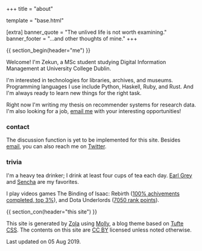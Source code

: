 +++
title = "about"

template = "base.html"

[extra]
banner_quote = "The unlived life is not worth examining."
banner_footer = "...and other thoughts of mine."
+++

{{ section_begin(header="me") }}

Welcome!
I'm Zekun, a MSc student studying Digital Information Management at University College Dublin.

I'm interested in technologies for libraries, archives, and museums.
Programming languages I use include Python, Haskell, Ruby, and Rust.
And I'm always ready to learn new things for the right task.

Right now I'm writing my thesis on recommender systems for research data.
I'm also looking for a job, [email me](mailto:zekun.hu@ucdconnect.ie) with your interesting opportunities!

### contact
The discussion function is yet to be implemented for this site.
Besides [email](mailto:zekun.hu@ucdconnect.ie),
you can also reach me on [Twitter](https://twitter.com/intent/tweet?screen_name=Timokratia&ref_src=twsrc%5Etfw).

### trivia

I'm a heavy tea drinker; I drink at least four cups of tea each day.
[Earl Grey](https://en.wikipedia.org/wiki/Earl_Grey_tea) and [Sencha](https://en.wikipedia.org/wiki/Sencha) are my favorites.

I play videos games The Binding of Isaac: Rebirth
([100% achivements completed, top 3%](https://steamcommunity.com/stats/250900/achievements/)),
and Dota Underlords ([7050 rank points](https://steamcommunity.com/games/underlords/announcements/detail/2707145128901426684/)).

{{ section_con(header="this site") }}

This site is generated by [Zola](https://www.getzola.org/) using [Molly](@/blog/2019-08-05-molly-theme-basics.md),
a blog theme based on [Tufte CSS](https://edwardtufte.github.io/tufte-css/).
The contents on this site are [CC BY](https://creativecommons.org/licenses/by/2.0/) licensed unless noted otherwise.

Last updated on 05 Aug 2019.
